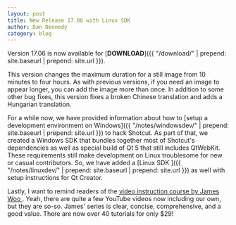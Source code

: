 ```yaml
---
layout: post
title: New Release 17.06 with Linux SDK
author: Dan Dennedy
category: blog
---
```

Version 17.06 is now available for [**DOWNLOAD**]({{ "/download/" | prepend: site.baseurl | prepend: site.url }}).

This version changes the maximum duration for a still image from 10 minutes to
four hours. As with previous versions, if you need an image to appear longer,
you can add the image more than once. In addition to some other bug fixes, this
version fixes a broken Chinese translation and adds a Hungarian translation.

For a while now, we have provided information about how to [setup a development
environment on Windows]({{ "/notes/windowsdev/" | prepend: site.baseurl | prepend: site.url }})
to hack Shotcut. As part of that, we created a Windows SDK that bundles together
most of Shotcut's dependencies as well as special build of Qt 5 that still
includes QtWebKit. These requirements still make development on Linux
troublesome for new or casual contributors. So, we have added a [Linux SDK
]({{ "/notes/linuxdev/" | prepend: site.baseurl | prepend: site.url }})
as well with setup instructions for Qt Creator.

Lastly, I want to remind readers of the [video instruction course by James Woo
](https://betterbusiness.newzenler.com/courses/video-editing-made-easy-with-shotcut-video-editor?affiliate=WrMMTH).
Yeah, there are quite a few YouTube videos now including our own, but they are
so-so. James' series is clear, concise, comprehensive, and a good value. There
are now over 40 tutorials for only $29!
